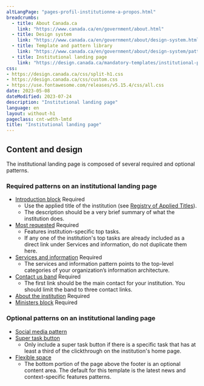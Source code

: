 ```yaml
---
altLangPage: "pages-profil-institutionne-a-propos.html"
breadcrumbs:
  - title: About Canada.ca
    link: "https://www.canada.ca/en/government/about.html"
  - title: Design system
    link: "https://www.canada.ca/en/government/about/design-system.html"
  - title: Template and pattern library
    link: "https://www.canada.ca/en/government/about/design-system/pattern-library.html"
  - title: Institutional landing page
    link: "https://design.canada.ca/mandatory-templates/institutional-profile-pages.html"    
css:
- https://design.canada.ca/css/split-h1.css
- https://design.canada.ca/css/custom.css
- https://use.fontawesome.com/releases/v5.15.4/css/all.css
date: 2023-05-08
dateModified: 2023-07-24
description: "Institutional landing page"
language: en
layout: without-h1
pageclass: cnt-wdth-lmtd
title: "Institutional landing page"
---
```

<h2>Content and design</h2>
<p>The institutional landing page is composed of several required and optional patterns.</p>
<h3>Required patterns on an institutional landing page</h3>
<ul class="mrgn-tp-lg">
  <li><a href="#">Introduction block</a> <span class="label label-danger">Required</span>
    <ul>
      <li>Use the applied title of the institution (see <a href="https://www.tbs-sct.gc.ca/hgw-cgf/oversight-surveillance/communications/fip-pcim/reg-eng.asp">Registry of Applied Titles</a>).</li>
      <li>The description should be a very brief summary of what the institution does.</li>
    </ul>
  </li>
  <li><a href="#">Most requested</a> <span class="label label-danger">Required</span>
    <ul>
      <li>Features institution-specific top tasks.</li>
      <li>If any one of the institution's top tasks are already included as a direct link under Services and information, do not duplicate them here.</li>
    </ul>
  </li>
  <li><a href="#">Services and information</a> <span class="label label-danger">Required</span>
    <ul>
      <li>The services and information pattern points to the top-level categories of your organization’s information architecture.</li>
    </ul>
  </li>
  <li><a href="#">Contact us band</a> <span class="label label-danger">Required</span>
    <ul>
      <li>The first link should be the main contact for your institution. You should limit the band to three contact links.</li>
    </ul>
  </li>
  <li><a href="#">About the institution</a> <span class="label label-danger">Required</span></li>
  <li><a href="#">Ministers block</a> <span class="label label-danger">Required</span></li>
</ul>
<h3>Optional patterns on an institutional landing page</h3>
<ul class="mrgn-tp-lg">
  <li><a href="#">Social media pattern</a></li>
  <li><a href="#">Super task button</a>
    <ul>
      <li>Only include a super task button if there is a specific task that has at least a third of the clickthrough on the institution's home page.</li>
    </ul>
  </li>
  <li><a href="#">Flexible space</a>
    <ul>
      <li>The bottom portion of the page above the footer is an optional content area. The default for this template is the latest news and context-specific features patterns.</li>
    </ul>
  </li>
</ul>
